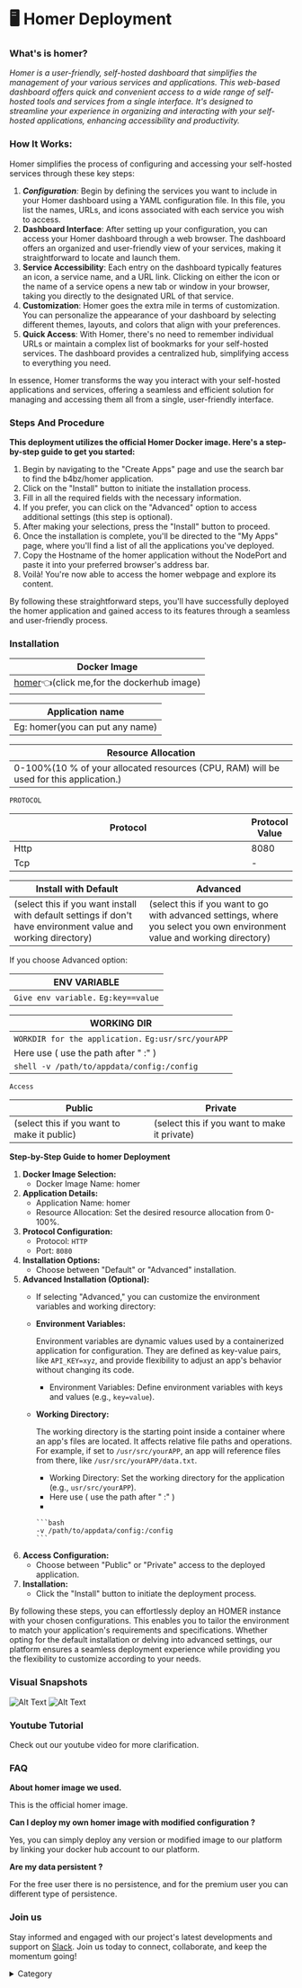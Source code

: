 

# 🖥 Homer Deployment

### What's is homer?

_Homer is a user-friendly, self-hosted dashboard that simplifies the management of your various services and applications. This web-based dashboard offers quick and convenient access to a wide range of self-hosted tools and services from a single interface. It's designed to streamline your experience in organizing and interacting with your self-hosted applications, enhancing accessibility and productivity._

### **How It Works:**

Homer simplifies the process of configuring and accessing your self-hosted services through these key steps:

1. _**Configuration**:_ Begin by defining the services you want to include in your Homer dashboard using a YAML configuration file. In this file, you list the names, URLs, and icons associated with each service you wish to access.
2. **Dashboard Interface**: After setting up your configuration, you can access your Homer dashboard through a web browser. The dashboard offers an organized and user-friendly view of your services, making it straightforward to locate and launch them.
3. **Service Accessibility**: Each entry on the dashboard typically features an icon, a service name, and a URL link. Clicking on either the icon or the name of a service opens a new tab or window in your browser, taking you directly to the designated URL of that service.
4. **Customization**: Homer goes the extra mile in terms of customization. You can personalize the appearance of your dashboard by selecting different themes, layouts, and colors that align with your preferences.
5. **Quick Access**: With Homer, there's no need to remember individual URLs or maintain a complex list of bookmarks for your self-hosted services. The dashboard provides a centralized hub, simplifying access to everything you need.

In essence, Homer transforms the way you interact with your self-hosted applications and services, offering a seamless and efficient solution for managing and accessing them all from a single, user-friendly interface.

### Steps And Procedure

&#x20;**This deployment utilizes the official Homer Docker image. Here's a step-by-step guide to get you started:**

1. Begin by navigating to the "Create Apps" page and use the search bar to find the b4bz/homer application.
2. Click on the "Install" button to initiate the installation process.
3. Fill in all the required fields with the necessary information.
4. If you prefer, you can click on the "Advanced" option to access additional settings (this step is optional).
5. After making your selections, press the "Install" button to proceed.
6. Once the installation is complete, you'll be directed to the "My Apps" page, where you'll find a list of all the applications you've deployed.
7. Copy the Hostname of the homer application without the NodePort and paste it into your preferred browser's address bar.
8. Voilà! You're now able to access the  homer webpage and explore its content.

By following these straightforward steps, you'll have successfully deployed the homer application and gained access to its features through a seamless and user-friendly process.



### Installation

| Docker Image                                                                                                                   |
| ------------------------------------------------------------------------------------------------------------------------------ |
| [homer](https://hub.docker.com/r/b4bz/homer)👈(click me,for the dockerhub image) |

| Application name                                                              |
| ----------------------------------------------------------------------------- |
| Eg: homer(you can put any name) |

| Resource Allocation                                                                                                                                                     |
| ----------------------------------------------------------------------------------------------------------------------------------------------------------------------- |
| 0-100%(10 % of your allocated resources (CPU, RAM) will be used for this application.) |

`PROTOCOL`

<table><thead><tr><th width="417">Protocol</th><th>Protocol Value</th></tr></thead><tbody><tr><td>Http</td><td>8080</td></tr><tr><td>Tcp</td><td>-</td></tr></tbody></table>

| Install with Default                                                                                                                                        | Advanced                                                                                                                                                               |
| ----------------------------------------------------------------------------------------------------------------------------------------------------------- | ---------------------------------------------------------------------------------------------------------------------------------------------------------------------- |
| (select this if you want install with default settings if don't have environment value and working directory) | (select this if you want to go with advanced settings, where you select you own environment value and working directory) |

If you choose Advanced option:

| ENV VARIABLE                                                            |
| ----------------------------------------------------------------------- |
| ```Give env variable.``` ```Eg:key==value```  |

| WORKING DIR                                                                                                |
| ---------------------------------------------------------------------------------------------------------- |
| ```WORKDIR for the application.``` ```Eg:usr/src/yourAPP```                     |
| Here use ( use the path after   " :"  )                                    |
|  ```shell -v /path/to/appdata/config:/config```  |

`Access`

| Public                                      | Private                                      |
| ------------------------------------------- | -------------------------------------------- |
| (select this if you want to make it public) | (select this if you want to make it private) |

**Step-by-Step Guide to homer Deployment**

1. **Docker Image Selection:**
   * Docker Image Name: homer
2. **Application Details:**
   * Application Name: homer
   * Resource Allocation: Set the desired resource allocation from 0-100%.
3. **Protocol Configuration:**
   * Protocol: `HTTP`
   * Port: `8080`
4. **Installation Options:**
   * Choose between "Default" or "Advanced" installation.
5. **Advanced Installation (Optional):**
   * If selecting "Advanced," you can customize the environment variables and working directory:
   *   **Environment Variables:**

       Environment variables are dynamic values used by a containerized application for configuration. They are defined as key-value pairs, like `API_KEY=xyz`, and provide flexibility to adjust an app's behavior without changing its code.

       * Environment Variables: Define environment variables with keys and values (e.g., `key=value`).
   *   **Working Directory:**

       The working directory is the starting point inside a container where an app's files are located. It affects relative file paths and operations. For example, if set to `/usr/src/yourAPP`, an app will reference files from there, like `/usr/src/yourAPP/data.txt`.

       * Working Directory: Set the working directory for the application (e.g., `usr/src/yourAPP`).
       * Here use ( use the path after   " :"  )
       *

           ```bash
           -v /path/to/appdata/config:/config
           ```
6. **Access Configuration:**
   * Choose between "Public" or "Private" access to the deployed application.
7. **Installation:**
   * Click the "Install" button to initiate the deployment process.

By following these steps, you can effortlessly deploy an HOMER instance with your chosen configurations. This enables you to tailor the environment to match your application's requirements and specifications. Whether opting for the default installation or delving into advanced settings, our platform ensures a seamless deployment experience while providing you the flexibility to customize according to your needs.

### Visual Snapshots

![Alt Text](/img/ht5.jpg)
![Alt Text](/img/kkr.jpg)


### Youtube Tutorial&#x20;

Check out our youtube video for more clarification.



### FAQ

**About homer image we used.**

This is the official homer image.

**Can I deploy my own homer image with modified configuration ?**

Yes, you can simply deploy any version or modified image to our platform by linking your docker hub account to our platform.

**Are my data persistent ?**

For the free user there is no persistence, and for the premium user you can different type of persistence.

### Join us

Stay informed and engaged with our project's latest developments and support on [Slack](https://app.slack.com/client/T04QS32JX6E/C04QKEWE146). Join us today to connect, collaborate, and keep the momentum going!&#x20;

<details>

<summary>Category</summary>

Kubernetes, cloud computing, DevOps, cloud services, hosting platform, container orchestration, cloud infrastructure, cloud deployment, cloud management, cloud technology, cloud solutions, homer

</details>
